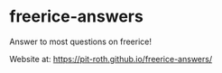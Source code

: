 # freerice-answers
Answer to most questions on freerice!

Website at: https://pit-roth.github.io/freerice-answers/
